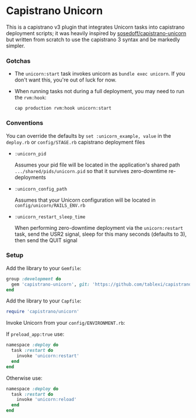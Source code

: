 # Capistrano Unicorn

This is a capistrano v3 plugin that integrates Unicorn tasks into capistrano deployment scripts; it was heavily inspired by [sosedoff/capistrano-unicorn](https://github.com/sosedoff/capistrano-unicorn) but written from scratch to use the capistrano 3 syntax and be markedly simpler.

### Gotchas

- The `unicorn:start` task invokes unicorn as `bundle exec unicorn`.  If you don't want this, you're out of luck for now.

- When running tasks not during a full deployment, you may need to run the `rvm:hook`:

    `cap production rvm:hook unicorn:start`

### Conventions

You can override the defaults by `set :unicorn_example, value` in the `deploy.rb` or `config/STAGE.rb` capistrano deployment files

- `:unicorn_pid`

    Assumes your pid file will be located in the application's shared path `.../shared/pids/unicorn.pid` so that it survives zero-downtime re-deployments

- `:unicorn_config_path`

    Assumes that your Unicorn configuration will be located in `config/unicorn/RAILS_ENV.rb`
    
- `:unicorn_restart_sleep_time`

    When performing zero-downtime deployment via the `unicorn:restart` task, send the USR2 signal, sleep for this many seconds (defaults to 3), then send the QUIT signal

### Setup

Add the library to your `Gemfile`:

```ruby
group :development do
  gem 'capistrano-unicorn', git: 'https://github.com/tablexi/capistrano-unicorn.git'
end
```

Add the library to your `Capfile`:

```ruby
require 'capistrano/unicorn'
```

Invoke Unicorn from your `config/ENVIRONMENT.rb`:

If `preload_app:true` use:

```ruby
namespace :deploy do
  task :restart do
    invoke 'unicorn:restart'
  end
end
```

Otherwise use:

```ruby
namespace :deploy do
  task :restart do
    invoke 'unicorn:reload'
  end
end
```




